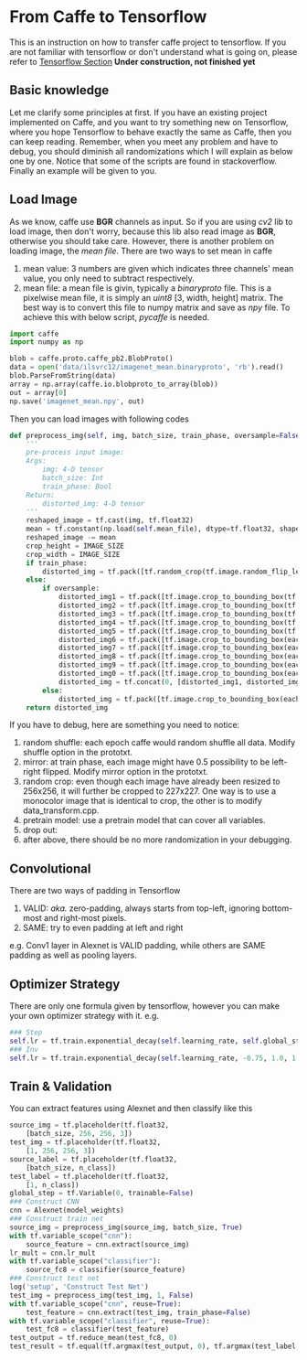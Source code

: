 # From Caffe to Tensorflow
This is an instruction on how to transfer caffe project to tensorflow. If you are not familiar with tensorflow or don't understand what is going on, please refer to [Tensorflow Section](http://???)
**Under construction, not finished yet**

## Basic knowledge
Let me clarify some principles at first. If you have an existing project implemented on Caffe, and you want to try something new on Tensorflow, where you hope Tensorflow to behave exactly the same as Caffe, then you can keep reading. Remember, when you meet any problem and have to debug, you should diminish all randomizations which I will explain as below one by one. Notice that some of the scripts are found in stackoverflow. Finally an example will be given to you.

## Load Image
As we know, caffe use **BGR** channels as input. So if you are using *cv2* lib to load image, then don't worry, because this lib also read image as **BGR**, otherwise you should take care. However, there is another problem on loading image, the *mean file*. There are two ways to set mean in caffe

1. mean value: 3 numbers are given which indicates three channels' mean value, you only need to subtract respectively.
2. mean file: a mean file is givin, typically a *binaryproto* file. This is a pixelwise mean file, it is simply an *uint8* [3, width, height] matrix. The best way is to convert this file to numpy matrix and save as *npy* file. To achieve this with below script, *pycaffe* is needed.

```python
import caffe
import numpy as np

blob = caffe.proto.caffe_pb2.BlobProto()
data = open('data/ilsvrc12/imagenet_mean.binaryproto', 'rb').read()
blob.ParseFromString(data)
array = np.array(caffe.io.blobproto_to_array(blob))
out = array[0]
np.save('imagenet_mean.npy', out)
```

Then you can load images with following codes

```python
def preprocess_img(self, img, batch_size, train_phase, oversample=False):
    '''
    pre-process input image:
    Args:
        img: 4-D tensor
        batch_size: Int 
        train_phase: Bool
    Return:
        distorted_img: 4-D tensor
    '''
    reshaped_image = tf.cast(img, tf.float32)
    mean = tf.constant(np.load(self.mean_file), dtype=tf.float32, shape=[1, 256, 256, 3])
    reshaped_image -= mean
    crop_height = IMAGE_SIZE
    crop_width = IMAGE_SIZE
    if train_phase:
        distorted_img = tf.pack([tf.random_crop(tf.image.random_flip_left_right(each_image), [crop_height, crop_width, 3]) for each_image in tf.unpack(reshaped_image)])
    else:
        if oversample:
            distorted_img1 = tf.pack([tf.image.crop_to_bounding_box(tf.image.flip_left_right(each_image), 0, 0, crop_height, crop_width) for each_image in tf.unpack(reshaped_image)])
            distorted_img2 = tf.pack([tf.image.crop_to_bounding_box(tf.image.flip_left_right(each_image), 28, 28, crop_height, crop_width) for each_image in tf.unpack(reshaped_image)])
            distorted_img3 = tf.pack([tf.image.crop_to_bounding_box(tf.image.flip_left_right(each_image), 28, 0, crop_height, crop_width) for each_image in tf.unpack(reshaped_image)])
            distorted_img4 = tf.pack([tf.image.crop_to_bounding_box(tf.image.flip_left_right(each_image), 0, 28, crop_height, crop_width) for each_image in tf.unpack(reshaped_image)])
            distorted_img5 = tf.pack([tf.image.crop_to_bounding_box(tf.image.flip_left_right(each_image), 14, 14, crop_height, crop_width) for each_image in tf.unpack(reshaped_image)])
            distorted_img6 = tf.pack([tf.image.crop_to_bounding_box(each_image, 0, 0, crop_height, crop_width) for each_image in tf.unpack(reshaped_image)])
            distorted_img7 = tf.pack([tf.image.crop_to_bounding_box(each_image, 28, 28, crop_height, crop_width) for each_image in tf.unpack(reshaped_image)])
            distorted_img8 = tf.pack([tf.image.crop_to_bounding_box(each_image, 28, 0, crop_height, crop_width) for each_image in tf.unpack(reshaped_image)])
            distorted_img9 = tf.pack([tf.image.crop_to_bounding_box(each_image, 0, 28, crop_height, crop_width) for each_image in tf.unpack(reshaped_image)])
            distorted_img0 = tf.pack([tf.image.crop_to_bounding_box(each_image, 14, 14, crop_height, crop_width) for each_image in tf.unpack(reshaped_image)])            
            distorted_img = tf.concat(0, [distorted_img1, distorted_img2, distorted_img3, distorted_img4, distorted_img5, distorted_img6, distorted_img7, distorted_img8, distorted_img9, distorted_img0])
        else:
            distorted_img = tf.pack([tf.image.crop_to_bounding_box(each_image, 14, 14, crop_height, crop_width) for each_image in tf.unpack(reshaped_image)])
    return distorted_img
```

If you have to debug, here are something you need to notice:

1. random shuffle: each epoch caffe would random shuffle all data. Modify shuffle option in the prototxt.
2. mirror: at train phase, each image might have 0.5 possibility to be left-right flipped. Modify mirror option in the prototxt.
3. random crop: even though each image have already been resized to 256x256, it will further be cropped to 227x227. One way is to use a monocolor image that is identical to crop, the other is to modify data_transform.cpp.
4. pretrain model: use a pretrain model that can cover all variables.
5. drop out:
6. after above, there should be no more randomization in your debugging.

## Convolutional
There are two ways of padding in Tensorflow

1. VALID: *aka.* zero-padding, always starts from top-left, ignoring bottom-most and right-most pixels.
2. SAME: try to even padding at left and right

e.g. Conv1 layer in Alexnet is VALID padding, while others are SAME padding as well as pooling layers.

## Optimizer Strategy

There are only one formula given by tensorflow, however you can make your own optimizer strategy with it.
e.g.
```python
### Step
self.lr = tf.train.exponential_decay(self.learning_rate, self.global_step, self.decay_step, self.decay_factor)
### Inv
self.lr = tf.train.exponential_decay(self.learning_rate, -0.75, 1.0, 1.0+0.002*tf.cast(self.global_step, tf.float32))
```

## Train & Validation

You can extract features using Alexnet and then classify like this
```python
source_img = tf.placeholder(tf.float32, 
    [batch_size, 256, 256, 3])
test_img = tf.placeholder(tf.float32, 
    [1, 256, 256, 3])
source_label = tf.placeholder(tf.float32, 
    [batch_size, n_class])
test_label = tf.placeholder(tf.float32, 
    [1, n_class])
global_step = tf.Variable(0, trainable=False)
### Construct CNN
cnn = Alexnet(model_weights)
### Construct train net
source_img = preprocess_img(source_img, batch_size, True)
with tf.variable_scope("cnn"):
    source_feature = cnn.extract(source_img)
lr_mult = cnn.lr_mult
with tf.variable_scope("classifier"):
    source_fc8 = classifier(source_feature)
### Construct test net
log('setup', 'Construct Test Net')
test_img = preprocess_img(test_img, 1, False)
with tf.variable_scope("cnn", reuse=True):
    test_feature = cnn.extract(test_img, train_phase=False)
with tf.variable_scope("classifier", reuse=True):
    test_fc8 = classifier(test_feature)
test_output = tf.reduce_mean(test_fc8, 0)
test_result = tf.equal(tf.argmax(test_output, 0), tf.argmax(test_label, 1))
```
